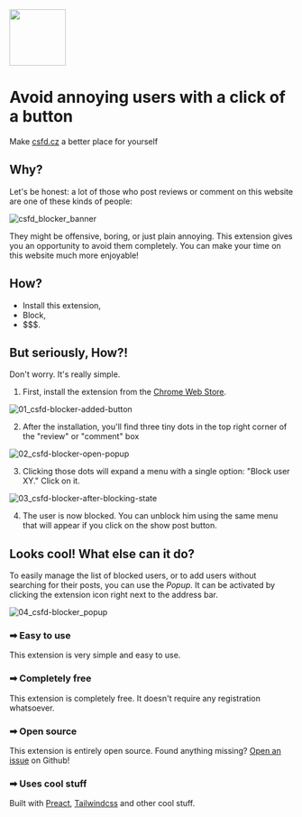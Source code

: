 <img src="https://github.com/HynekS/csfd-blocker/assets/24924967/a7356165-4d31-48cc-93fc-eb47985ca46c" width="100">

# Avoid annoying users with a click of a button
Make [csfd.cz](https://csfd.cz) a better place for yourself

## Why?

Let's be honest: a lot of those who post reviews or comment on this website are one of these kinds of people:

![csfd_blocker_banner](https://github.com/HynekS/csfd-blocker/assets/24924967/50dbec7e-d8c2-49d6-8c26-56e947536bd5)

They might be offensive, boring, or just plain annoying. This extension gives you an opportunity to avoid them completely. You can make your time on this website much more enjoyable!

## How?

*   Install this extension,
*   Block,
*   $$$.

## But seriously, How?!

Don't worry. It's really simple.

1. First, install the extension from the [Chrome Web Store](https://chrome.google.com/webstore/search/csfd%20blocker?hl=cs).

![01_csfd-blocker-added-button](https://github.com/HynekS/csfd-blocker/assets/24924967/547437cb-7d94-4099-a931-3c92c7c68b80)
    
2. After the installation, you'll find three tiny dots in the top right corner of the "review" or "comment" box
    
![02_csfd-blocker-open-popup](https://github.com/HynekS/csfd-blocker/assets/24924967/360a20f9-71a1-4348-ad37-621bf2490e90)

3. Clicking those dots will expand a menu with a single option: "Block user XY." Click on it.
    
![03_csfd-blocker-after-blocking-state](https://github.com/HynekS/csfd-blocker/assets/24924967/05dc59a4-1761-449a-ae63-71ddb7353c5a)
    
4. The user is now blocked. You can unblock him using the same menu that will appear if you click on the show post button.
    

## Looks cool! What else can it do?

To easily manage the list of blocked users, or to add users without searching for their posts, you can use the _Popup_. It can be activated by clicking the extension icon right next to the address bar.

![04_csfd-blocker_popup](https://github.com/HynekS/csfd-blocker/assets/24924967/18929861-e872-4625-85c1-1348e14d8cbe)

### ➡ Easy to use

This extension is very simple and easy to use.

### ➡ Completely free

This extension is completely free. It doesn't require any registration whatsoever.

### ➡ Open source

This extension is entirely open source. Found anything missing? [Open an issue](https://github.com/HynekS/csfd-blocker/issues) on Github!

### ➡ Uses cool stuff

Built with [Preact](https://preactjs.com/), [Tailwindcss](https://tailwindcss.com/) and other cool stuff.
